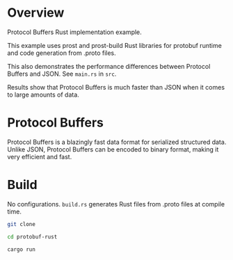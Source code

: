 # Overview

Protocol Buffers Rust implementation example.

This example uses prost and prost-build Rust libraries for protobuf runtime and code generation from .proto files.

This also demonstrates the performance differences between Protocol Buffers and JSON. See `main.rs` in `src`.

Results show that Protocol Buffers is much faster than JSON when it comes to large amounts of data.

# Protocol Buffers

Protocol Buffers is a blazingly fast data format for serialized structured data. Unlike JSON, Protocol Buffers can be encoded to binary format, making it very efficient and fast.

# Build

No configurations. `build.rs` generates Rust files from .proto files at compile time.

```bash
git clone
```

```bash
cd protobuf-rust
```

```bash
cargo run
```
